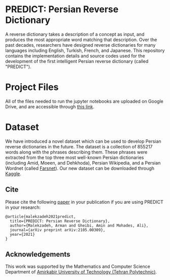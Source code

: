 # PREDICT: Persian Reverse Dictionary
A reverse dictionary takes a description of a concept as input, and produces the most appropriate word matching that description. Over the past decades, researchers have designed reverse dictionaries for many languages including English, Turkish, French, and Japanese. This repository contains the implementation details and source codes used for the development of the first intelligent Persian reverse dictionary (called "PREDICT"). 

# Project Files

All of the files needed to run the jupyter notebooks are uploaded on Google Drive, and are accessible through [this link](https://drive.google.com/drive/folders/1OzVUPS9dv3YlaVodm47cjuDl9ojiFzM7?usp=sharing).

# Dataset

We have introduced a novel dataset which can be used to develop Persian reverse dictionaries in the future. The dataset is a collection of 855217 words along with the phrases describing them. These phrases were extracted from the top three most well-known Persian dictionaries (including Amid, Moeen, and Dehkhoda), Persian Wikipedia, and a Persian Wordnet (called [Farsnet](http://farsnet.sbu.ac.ir)). Our new dataset can be downloaded through [Kaggle](https://kaggle.com/malekzadeharman/persian-reverse-dictionary-dataset).

Cite
---

Please cite the following [paper](https://arxiv.org/abs/2105.00309) in your publication if you are using PREDICT in your research:
```
@article{malekzadeh2021predict,
  title={PREDICT: Persian Reverse Dictionary},
  author={Malekzadeh, Arman and Gheibi, Amin and Mohades, Ali},
  journal={arXiv preprint arXiv:2105.00309},
  year={2021}
}
```

Acknowledgements
---
This work was supported by the Mathematics and Computer Science Department of [Amirkabir University of Technology (Tehran Polytechnic)](http://aut.ac.ir).
